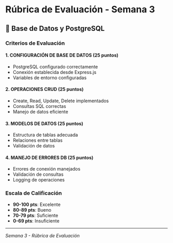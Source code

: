 # Rúbrica de Evaluación - Semana 3

## 🎯 Base de Datos y PostgreSQL

### Criterios de Evaluación

#### 1. CONFIGURACIÓN DE BASE DE DATOS (25 puntos)

- PostgreSQL configurado correctamente
- Conexión establecida desde Express.js
- Variables de entorno configuradas

#### 2. OPERACIONES CRUD (25 puntos)

- Create, Read, Update, Delete implementados
- Consultas SQL correctas
- Manejo de datos eficiente

#### 3. MODELOS DE DATOS (25 puntos)

- Estructura de tablas adecuada
- Relaciones entre tablas
- Validación de datos

#### 4. MANEJO DE ERRORES DB (25 puntos)

- Errores de conexión manejados
- Validación de consultas
- Logging de operaciones

### Escala de Calificación

- **90-100 pts**: Excelente
- **80-89 pts**: Bueno
- **70-79 pts**: Suficiente
- **0-69 pts**: Insuficiente

---

_Semana 3 - Rúbrica de Evaluación_
